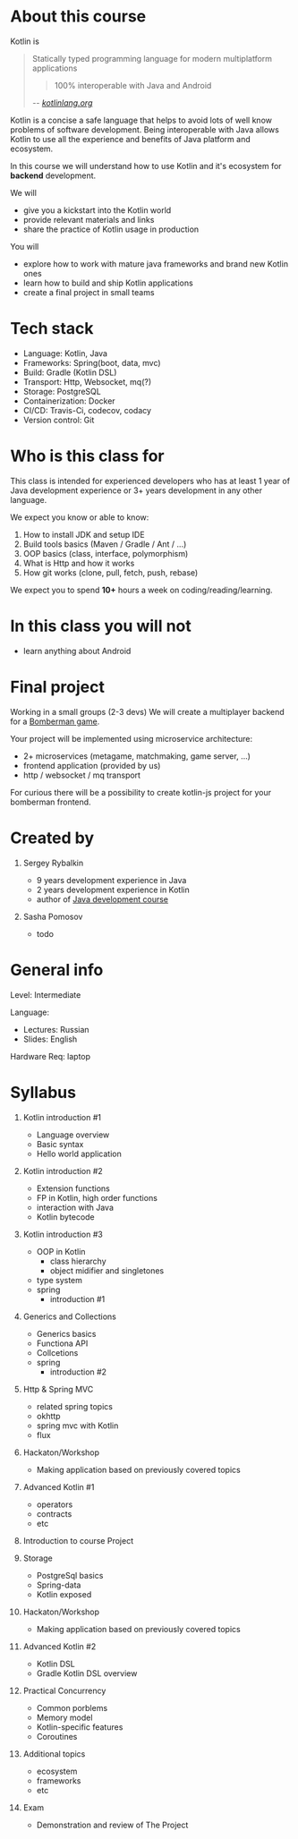 # About this course
Kotlin is 
> Statically typed programming language
for modern multiplatform applications
>> 100% interoperable with Java and Android
>
> -- [*kotlinlang.org*](https://kotlinlang.org)

Kotlin is a concise a safe language that helps to avoid lots of well know problems of software development.
Being interoperable with Java allows Kotlin to use all the experience and benefits of Java platform and ecosystem. 

In this course we will understand how to use Kotlin and it's ecosystem for **backend** development.

We will
 - give you a kickstart into the Kotlin world
 - provide relevant materials and links
 - share the practice of Kotlin usage in production

You will 
 - explore how to work with mature java frameworks and brand new Kotlin ones
 - learn how to build and ship Kotlin applications
 - create a final project in small teams

# Tech stack
- Language: Kotlin, Java
- Frameworks: Spring(boot, data, mvc)
- Build: Gradle (Kotlin DSL)
- Transport: Http, Websocket, mq(?)
- Storage: PostgreSQL
- Containerization: Docker
- CI/CD: Travis-Ci, codecov, codacy
- Version control: Git

# Who is this class for
This class is intended for experienced developers who has at least 1 year of Java development experience or 3+ years development in any other language.

We expect you know or able to know:
1. How to install JDK and setup IDE
1. Build tools basics (Maven / Gradle / Ant / ...)
1. OOP basics (class, interface, polymorphism)
1. What is Http and how it works
1. How git works (clone, pull, fetch, push, rebase)

We expect you to spend **10+** hours a week on coding/reading/learning.

# In this class you will not
- learn anything about Android

# Final project
Working in a small groups (2-3 devs)
We will create a multiplayer backend for a [Bomberman game](https://youtu.be/Uz-lLYh-_S4?t=4m7s).

Your project will be implemented using microservice architecture:
- 2+ microservices (metagame, matchmaking, game server, ...)
- frontend application (provided by us)
- http / websocket / mq transport

For curious there will be a possibility to create kotlin-js project for your bomberman frontend.


# Created by
1. Sergey Rybalkin
    - 9 years development experience in Java
    - 2 years development experience in Kotlin
    - author of [Java development course](https://github.com/rybalkinsd/atom)
    
1. Sasha Pomosov
    - todo

# General info
Level: Intermediate

Language:
- Lectures: Russian
- Slides: English

Hardware Req: laptop

# Syllabus
1. Kotlin introduction #1
    - Language overview
    - Basic syntax
    - Hello world application
  
1. Kotlin introduction #2
    - Extension functions
    - FP in Kotlin, high order functions
    - interaction with Java
    - Kotlin bytecode
    
1. Kotlin introduction #3
    - OOP in Kotlin
        - class hierarchy
        - object midifier and singletones
    - type system
    - spring
        - introduction #1
    
1. Generics and Collections
    - Generics basics
    - Functiona API
    - Collcetions
    - spring 
        - introduction #2
    
1. Http & Spring MVC
    - related spring topics
    - okhttp
    - spring mvc with Kotlin
    - flux
    
1. Hackaton/Workshop
    - Making application based on previously covered topics
    
1. Advanced Kotlin #1
    - operators
    - contracts
    - etc
    
1. Introduction to course Project

1. Storage
    - PostgreSql basics
    - Spring-data
    - Kotlin exposed
    
1. Hackaton/Workshop    
    - Making application based on previously covered topics
    
1. Advanced Kotlin #2    
    - Kotlin DSL
    - Gradle Kotlin DSL overview
    
1. Practical Concurrency
    - Common porblems
    - Memory model
    - Kotlin-specific features
    - Coroutines

1. Additional topics
    - ecosystem
    - frameworks
    - etc
    
1. Exam
    - Demonstration and review of The Project

